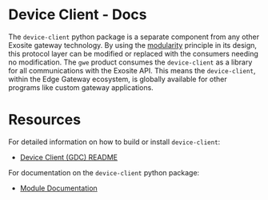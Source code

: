 # Device Client - Docs

The `device-client` python package is a separate component from any other Exosite gateway technology. By using the [modularity](https://en.wikipedia.org/wiki/Modular_programming) principle in its design, this protocol layer can be modified or replaced with the consumers needing no modification. The `gwe` product consumes the `device-client` as a library for all communications with the Exosite API. This means the `device-client`, within the Edge Gateway ecosystem, is globally available for other programs like custom gateway applications.

# Resources

For detailed information on how to build or install `device-client`: 
*  [Device Client (GDC) README](/exositeready/gwe/device-client/device_client_gdc/)

For documentation on the `device-client` python package:
*  [Module Documentation](https://gateway-engine.exosite.io/device-client/apidoc/modules.html)

